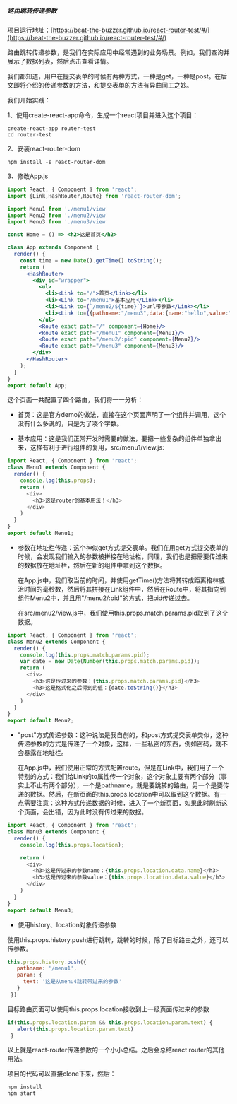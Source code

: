 ##### 路由跳转传递参数

项目运行地址：[https://beat-the-buzzer.github.io/react-router-test/#/](https://beat-the-buzzer.github.io/react-router-test/#/)

路由跳转传递参数，是我们在实际应用中经常遇到的业务场景。例如，我们查询并展示了数据列表，然后点击查看详情。

我们都知道，用户在提交表单的时候有两种方式，一种是get，一种是post。在后文即将介绍的传递参数的方法，和提交表单的方法有异曲同工之妙。

我们开始实践：

1、使用create-react-app命令，生成一个react项目并进入这个项目：

```shell
create-react-app router-test
cd router-test
```

2、安装react-router-dom

```shell
npm install -s react-router-dom
```

3、修改App.js

```jsx
import React, { Component } from 'react';
import {Link,HashRouter,Route} from 'react-router-dom';

import Menu1 from './menu1/view'
import Menu2 from './menu2/view'
import Menu3 from './menu3/view'

const Home = () => <h2>这是首页</h2>

class App extends Component {
  render() {
    const time = new Date().getTime().toString();
    return (
      <HashRouter>
        <div id="wrapper">
          <ul>
            <li><Link to="/">首页</Link></li>
            <li><Link to="/menu1">基本应用</Link></li>
            <li><Link to={`/menu2/${time}`}>url带参数</Link></li>
            <li><Link to={{pathname:"/menu3",data:{name:"hello",value:"world"}}}>非url带参数</Link></li>
          </ul>
          <Route exact path="/" component={Home}/>
          <Route exact path="/menu1" component={Menu1}/>
          <Route exact path="/menu2/:pid" component={Menu2}/>
          <Route exact path="/menu3" component={Menu3}/>
        </div>
      </HashRouter>
    );
  }
}
export default App;
```

这个页面一共配置了四个路由，我们将一一分析：

 - 首页：这是官方demo的做法，直接在这个页面声明了一个组件并调用，这个没有什么多说的，只是为了凑个字数。

 - 基本应用：这是我们正常开发时需要的做法，要把一些复杂的组件单独拿出来，这样有利于进行组件的复用，src/menu1/view.js:

```js
import React, { Component } from 'react';
class Menu1 extends Component {
  render() {
    console.log(this.props);
    return (
      <div>
        <h3>这是router的基本用法！</h3>
      </div>
    )
  }
}
export default Menu1;
```

 - 参数在地址栏传递：这个神似get方式提交表单。我们在用get方式提交表单的时候，会发现我们输入的参数被拼接在地址栏，同理，我们也是把需要传过来的数据放在地址栏，然后在新的组件中拿到这个数据。
 
 	在App.js中，我们取当前的时间，并使用getTime()方法将其转成距离格林威治时间的毫秒数，然后将其拼接在Link组件中，然后在Route中，将其指向到组件Menu2中，并且用"/menu2/:pid"的方式，把pid传递过去。

	在src/menu2/view.js中，我们使用this.props.match.params.pid取到了这个数据。

```js
import React, { Component } from 'react';
class Menu2 extends Component {
  render() {
    console.log(this.props.match.params.pid);
    var date = new Date(Number(this.props.match.params.pid));
    return (
      <div>
        <h3>这是传过来的参数：{this.props.match.params.pid}</h3>
        <h3>这是格式化之后得到的值：{date.toString()}</h3>
      </div>
    )
  }
}
export default Menu2;
```

 - "post"方式传递参数：这种说法是我自创的，和post方式提交表单类似，这种传递参数的方式是传递了一个对象，这样，一些私密的东西，例如密码，就不会暴露在地址栏。

	在App.js中，我们使用正常的方式配置route，但是在Link中，我们用了一个特别的方式：我们给Link的to属性传一个对象，这个对象主要有两个部分（事实上不止有两个部分），一个是pathname，就是要跳转的路由，另一个是要传递的数据。然后，在新页面的this.props.location中可以取到这个数据。有一点需要注意：这种方式传递数据的时候，进入了一个新页面，如果此时刷新这个页面，会出错，因为此时没有传过来的数据。

```js
import React, { Component } from 'react';
class Menu3 extends Component {
  render() {
    console.log(this.props.location);

    return (
      <div>
        <h3>这是传过来的参数name：{this.props.location.data.name}</h3>
        <h3>这是传过来的参数value：{this.props.location.data.value}</h3>
      </div>
    )
  }
}
export default Menu3;
```

 - 使用history、location对象传递参数

使用this.props.history.push进行跳转，跳转的时候，除了目标路由之外，还可以传参数。

 ```jsx
 this.props.history.push({
    pathname: '/menu1',
    param: {
      text: '这是从menu4跳转带过来的参数'
    }
  })
 ```

目标路由页面可以使用this.props.location接收到上一级页面传过来的参数

 ```jsx
 if(this.props.location.param && this.props.location.param.text) {
    alert(this.props.location.param.text)
  }
 ```

以上就是react-router传递参数的一个小小总结。之后会总结react router的其他用法。

项目的代码可以直接clone下来，然后：

```shell
npm install
npm start
```



